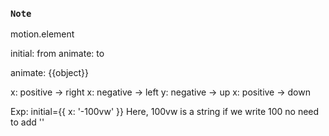 ### `Note`

motion.element

initial: from
animate: to

animate: {{object}}

x: positive -> right
x: negative -> left
y: negative -> up
x: positive -> down

Exp: 
initial={{ x: '-100vw' }}
Here, 100vw is a string
if we write 100 no need to add ''